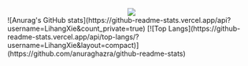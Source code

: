 <div align="center"> <img src="https://github-readme-streak-stats.herokuapp.com/?user=sun0225SUN" /> </div>
![Anurag's GitHub stats](https://github-readme-stats.vercel.app/api?username=LihangXie&count_private=true)
[![Top Langs](https://github-readme-stats.vercel.app/api/top-langs/?username=LihangXie&layout=compact)](https://github.com/anuraghazra/github-readme-stats)
